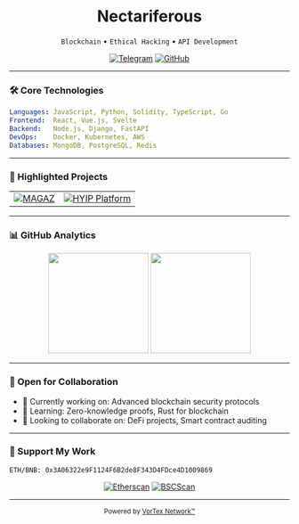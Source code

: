 <div align="center">

# Nectariferous

`Blockchain` • `Ethical Hacking` • `API Development`

[![Telegram](https://img.shields.io/badge/-Telegram-2CA5E0?style=for-the-badge&logo=telegram&logoColor=white)](https://t.me/nectariferous)
[![GitHub](https://img.shields.io/badge/-GitHub-181717?style=for-the-badge&logo=github)](https://github.com/nectariferous)

</div>

---

### 🛠️ Core Technologies

```yaml
Languages: JavaScript, Python, Solidity, TypeScript, Go
Frontend:  React, Vue.js, Svelte
Backend:   Node.js, Django, FastAPI
DevOps:    Docker, Kubernetes, AWS
Databases: MongoDB, PostgreSQL, Redis
```

---

### 🚀 Highlighted Projects

<table>
  <tr>
    <td align="center">
      <a href="https://github.com/nectariferous/MAGAZ">
        <img src="https://github-readme-stats.vercel.app/api/pin/?username=nectariferous&repo=MAGAZ&theme=dark" alt="MAGAZ" />
      </a>
    </td>
    <td align="center">
      <a href="https://github.com/nectariferous/hyip-investment-platform">
        <img src="https://github-readme-stats.vercel.app/api/pin/?username=nectariferous&repo=hyip-investment-platform&theme=dark" alt="HYIP Platform" />
      </a>
    </td>
  </tr>
</table>

---

### 📊 GitHub Analytics

<div align="center">
  <img height="180em" src="https://github-readme-stats.vercel.app/api?username=nectariferous&show_icons=true&theme=dark&hide_border=true&count_private=true" />
  <img height="180em" src="https://github-readme-streak-stats.herokuapp.com/?user=nectariferous&theme=dark&hide_border=true" />
</div>

---

### 💼 Open for Collaboration

- 🔭 Currently working on: Advanced blockchain security protocols
- 🌱 Learning: Zero-knowledge proofs, Rust for blockchain
- 👯 Looking to collaborate on: DeFi projects, Smart contract auditing

---

### 🤝 Support My Work

```
ETH/BNB: 0x3A06322e9F1124F6B2de8F343D4FDce4D1009869
```

<div align="center">

[![Etherscan](https://img.shields.io/badge/View_on-Etherscan-3C3C3D?style=for-the-badge&logo=ethereum)](https://etherscan.io/address/0x3A06322e9F1124F6B2de8F343D4FDce4D1009869)
[![BSCScan](https://img.shields.io/badge/View_on-BSCScan-F0B90B?style=for-the-badge&logo=binance)](https://bscscan.com/address/0x3A06322e9F1124F6B2de8F343D4FDce4D1009869)

</div>

---

<div align="center">
  <sub>Powered by <a href="https://t.me/+P9aWGQZoD6MyNGM1">VorTex Network™</a></sub>
</div>
